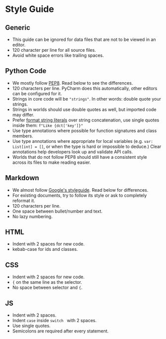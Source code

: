 # Style Guide

## Generic

* This guide can be ignored for data files that are not to be viewed in an editor.
* 120 character per line for all source files.
* Avoid white space errors like trailing spaces.


## Python Code

* We mostly follow [PEP8](https://peps.python.org/pep-0008/). Read below to see the differences.
* 120 characters per line. PyCharm does this automatically, other editors can be configured for it.
* Strings in core code will be `"strings"`. In other words: double quote your strings.
* Strings in worlds should use double quotes as well, but imported code may differ.
* Prefer [format string literals](https://peps.python.org/pep-0498/) over string concatenation,
  use single quotes inside them: `f"Like {dct['key']}"`
* Use type annotations where possible for function signatures and class members.
* Use type annotations where appropriate for local variables (e.g. `var: List[int] = []`, or when the
  type is hard or impossible to deduce.) Clear annotations help developers look up and validate API calls.
* Worlds that do not follow PEP8 should still have a consistent style across its files to make reading easier.


## Markdown

* We almost follow [Google's styleguide](https://google.github.io/styleguide/docguide/style.html).
  Read below for differences.
* For existing documents, try to follow its style or ask to completely reformat it.
* 120 characters per line.
* One space between bullet/number and text.
* No lazy numbering.


## HTML

* Indent with 2 spaces for new code.
* kebab-case for ids and classes.


## CSS

* Indent with 2 spaces for new code.
* `{` on the same line as the selector.
* No space between selector and `{`.


## JS

* Indent with 2 spaces.
* Indent `case` inside `switch ` with 2 spaces.
* Use single quotes.
* Semicolons are required after every statement.
